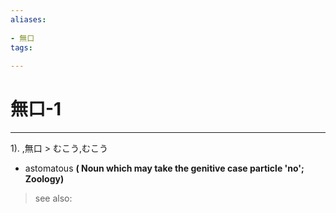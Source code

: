 ```yaml
---
aliases:
    
- 無口
tags:
    
---
```


# 無口-1
---
1).
,無口 > むこう,むこう

- astomatous
**( Noun which may take the genitive case particle 'no'; Zoology)**
> see also: 
            